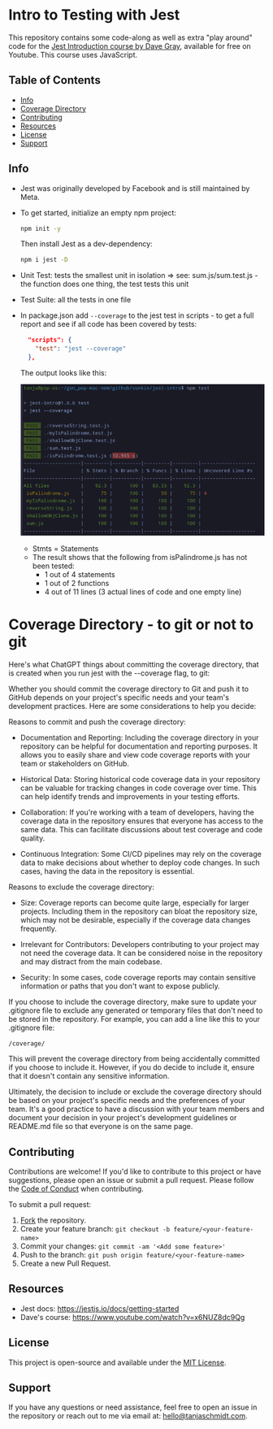 # Intro to Testing with Jest
This repository contains some code-along as well as extra "play around" code for the [Jest Introduction course by Dave Gray](https://www.youtube.com/watch?v=x6NUZ8dc9Qg), available for free on Youtube.
This course uses JavaScript.

## Table of Contents
- [Info](#info)
- [Coverage Directory](#coverage-directory---to-git-or-not-to-git)
- [Contributing](#contributing)
- [Resources](#resources)
- [License](#license)
- [Support](#support)

## Info
- Jest was originally developed by Facebook and is still maintained by Meta.

- To get started, initialize an empty npm project:
  ```bash
  npm init -y
  ```
  Then install Jest as a dev-dependency:
  ``` bash
  npm i jest -D
  ```


- Unit Test: tests the smallest unit in isolation 
  => see: sum.js/sum.test.js - the function does one thing, the test tests this unit

- Test Suite: all the tests in one file

- In package.json add `--coverage` to the jest test in scripts - to get a full report and see if all code has been covered by tests:
  ```JSON
    "scripts": {
      "test": "jest --coverage"
    },
  ```
  
  The output looks like this:

  ![jst-coverage-screenshot.png](jst-coverage-screenshot.png)

  
  - Stmts = Statements
  - The result shows that the following from isPalindrome.js has not been tested:
    - 1 out of 4 statements
    - 1 out of 2 functions
    - 4 out of 11 lines (3 actual lines of code and one empty line)

# Coverage Directory - to git or not to git
Here's what ChatGPT things about committing the coverage directory, that is created when you run jest with the --coverage flag, to git: 

Whether you should commit the coverage directory to Git and push it to GitHub depends on your project's specific needs and your team's development practices. Here are some considerations to help you decide:

Reasons to commit and push the coverage directory:

- Documentation and Reporting: Including the coverage directory in your repository can be helpful for documentation and reporting purposes. It allows you to easily share and view code coverage reports with your team or stakeholders on GitHub.

- Historical Data: Storing historical code coverage data in your repository can be valuable for tracking changes in code coverage over time. This can help identify trends and improvements in your testing efforts.

- Collaboration: If you're working with a team of developers, having the coverage data in the repository ensures that everyone has access to the same data. This can facilitate discussions about test coverage and code quality.

- Continuous Integration: Some CI/CD pipelines may rely on the coverage data to make decisions about whether to deploy code changes. In such cases, having the data in the repository is essential.

Reasons to exclude the coverage directory:

- Size: Coverage reports can become quite large, especially for larger projects. Including them in the repository can bloat the repository size, which may not be desirable, especially if the coverage data changes frequently.

- Irrelevant for Contributors: Developers contributing to your project may not need the coverage data. It can be considered noise in the repository and may distract from the main codebase.

- Security: In some cases, code coverage reports may contain sensitive information or paths that you don't want to expose publicly.

If you choose to include the coverage directory, make sure to update your .gitignore file to exclude any generated or temporary files that don't need to be stored in the repository. For example, you can add a line like this to your .gitignore file:

```plaintext
/coverage/
```
This will prevent the coverage directory from being accidentally committed if you choose to include it. However, if you do decide to include it, ensure that it doesn't contain any sensitive information.

Ultimately, the decision to include or exclude the coverage directory should be based on your project's specific needs and the preferences of your team. It's a good practice to have a discussion with your team members and document your decision in your project's development guidelines or README.md file so that everyone is on the same page.

## Contributing
Contributions are welcome! If you'd like to contribute to this project or have suggestions, please open an issue or submit a pull request. Please follow the [Code of Conduct](./CODE_OF_CONDUCT.md) when contributing.

To submit a pull request:

1. [Fork](https://docs.github.com/en/get-started/quickstart/fork-a-repo) the repository.
2. Create your feature branch: `git checkout -b feature/<your-feature-name>`
3. Commit your changes: `git commit -am '<Add some feature>'`
4. Push to the branch: `git push origin feature/<your-feature-name>`
5. Create a new Pull Request.

## Resources
- Jest docs: https://jestjs.io/docs/getting-started
- Dave's course: https://www.youtube.com/watch?v=x6NUZ8dc9Qg

## License
This project is open-source and available under the [MIT License](./LICENSE.md).

## Support
If you have any questions or need assistance, feel free to open an issue in the repository or reach out to me via email at: hello@tanjaschmidt.com.
